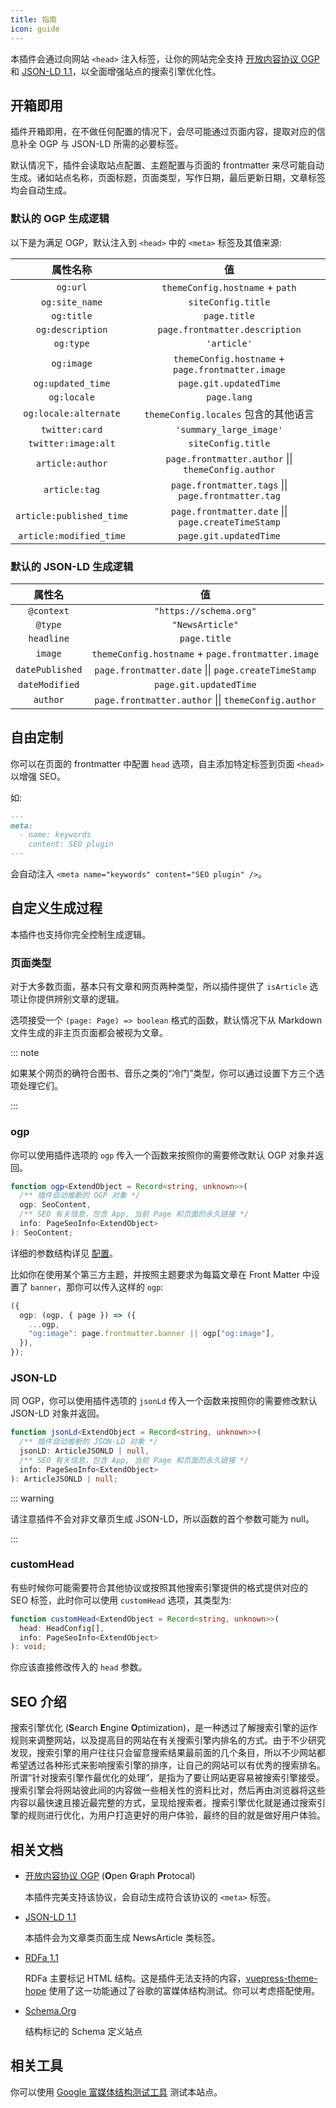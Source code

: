 ```yaml
---
title: 指南
icon: guide
---
```


本插件会通过向网站 `<head>` 注入标签，让你的网站完全支持 [开放内容协议 OGP](https://ogp.me/) 和 [JSON-LD 1.1](https://www.w3.org/TR/json-ld-api/)，以全面增强站点的搜索引擎优化性。

## 开箱即用

插件开箱即用，在不做任何配置的情况下，会尽可能通过页面内容，提取对应的信息补全 OGP 与 JSON-LD 所需的必要标签。

默认情况下，插件会读取站点配置、主题配置与页面的 frontmatter 来尽可能自动生成。诸如站点名称，页面标题，页面类型，写作日期，最后更新日期，文章标签均会自动生成。

### 默认的 OGP 生成逻辑

以下是为满足 OGP，默认注入到 `<head>` 中的 `<meta>` 标签及其值来源:

|         属性名称         |                         值                          |
| :----------------------: | :-------------------------------------------------: |
|         `og:url`         |           `themeConfig.hostname` + `path`           |
|      `og:site_name`      |                 `siteConfig.title`                  |
|        `og:title`        |                    `page.title`                     |
|     `og:description`     |           `page.frontmatter.description`            |
|        `og:type`         |                     `'article'`                     |
|        `og:image`        |  `themeConfig.hostname` + `page.frontmatter.image`  |
|    `og:updated_time`     |               `page.git.updatedTime`                |
|       `og:locale`        |                     `page.lang`                     |
|  `og:locale:alternate`   |        `themeConfig.locales` 包含的其他语言         |
|      `twitter:card`      |               `'summary_large_image'`               |
|   `twitter:image:alt`    |                 `siteConfig.title`                  |
|     `article:author`     | `page.frontmatter.author` \|\| `themeConfig.author` |
|      `article:tag`       | `page.frontmatter.tags` \|\| `page.frontmatter.tag` |
| `article:published_time` | `page.frontmatter.date` \|\| `page.createTimeStamp` |
| `article:modified_time`  |               `page.git.updatedTime`                |

### 默认的 JSON-LD 生成逻辑

|     属性名      |                         值                          |
| :-------------: | :-------------------------------------------------: |
|   `@context`    |               `"https://schema.org"`                |
|     `@type`     |                   `"NewsArticle"`                   |
|   `headline`    |                    `page.title`                     |
|     `image`     |  `themeConfig.hostname` + `page.frontmatter.image`  |
| `datePublished` | `page.frontmatter.date` \|\| `page.createTimeStamp` |
| `dateModified`  |               `page.git.updatedTime`                |
|    `author`     | `page.frontmatter.author` \|\| `themeConfig.author` |

## 自由定制

你可以在页面的 frontmatter 中配置 `head` 选项，自主添加特定标签到页面 `<head>` 以增强 SEO。

如:

```md
---
meta:
  - name: keywords
    content: SEO plugin
---
```

会自动注入 `<meta name="keywords" content="SEO plugin" />`。

## 自定义生成过程

本插件也支持你完全控制生成逻辑。

### 页面类型

对于大多数页面，基本只有文章和网页两种类型，所以插件提供了 `isArticle` 选项让你提供辨别文章的逻辑。

选项接受一个 `(page: Page) => boolean` 格式的函数，默认情况下从 Markdown 文件生成的非主页页面都会被视为文章。

::: note

如果某个网页的确符合图书、音乐之类的“冷门”类型，你可以通过设置下方三个选项处理它们。

:::

### ogp

你可以使用插件选项的 `ogp` 传入一个函数来按照你的需要修改默认 OGP 对象并返回。

```ts
function ogp<ExtendObject = Record<string, unknown>>(
  /** 插件自动推断的 OGP 对象 */
  ogp: SeoContent,
  /** SEO 有关信息，包含 App, 当前 Page 和页面的永久链接 */
  info: PageSeoInfo<ExtendObject>
): SeoContent;
```

详细的参数结构详见 [配置](./config.md)。

比如你在使用某个第三方主题，并按照主题要求为每篇文章在 Front Matter 中设置了 `banner`，那你可以传入这样的 `ogp`:

```ts
({
  ogp: (ogp, { page }) => ({
    ...ogp,
    "og:image": page.frontmatter.banner || ogp["og:image"],
  }),
});
```

### JSON-LD

同 OGP，你可以使用插件选项的 `jsonLd` 传入一个函数来按照你的需要修改默认 JSON-LD 对象并返回。

```ts
function jsonLd<ExtendObject = Record<string, unknown>>(
  /** 插件自动推断的 JSON-LD 对象 */
  jsonLD: ArticleJSONLD | null,
  /** SEO 有关信息，包含 App, 当前 Page 和页面的永久链接 */
  info: PageSeoInfo<ExtendObject>
): ArticleJSONLD | null;
```

::: warning

请注意插件不会对非文章页生成 JSON-LD，所以函数的首个参数可能为 null。

:::

### customHead

有些时候你可能需要符合其他协议或按照其他搜索引擎提供的格式提供对应的 SEO 标签，此时你可以使用 `customHead` 选项，其类型为:

```ts
function customHead<ExtendObject = Record<string, unknown>>(
  head: HeadConfig[],
  info: PageSeoInfo<ExtendObject>
): void;
```

你应该直接修改传入的 `head` 参数。

## SEO 介绍

搜索引擎优化 (**S**earch **E**ngine **O**ptimization)，是一种透过了解搜索引擎的运作规则来调整网站，以及提高目的网站在有关搜索引擎内排名的方式。由于不少研究发现，搜索引擎的用户往往只会留意搜索结果最前面的几个条目，所以不少网站都希望透过各种形式来影响搜索引擎的排序，让自己的网站可以有优秀的搜索排名。 所谓“针对搜索引擎作最优化的处理”，是指为了要让网站更容易被搜索引擎接受。搜索引擎会将网站彼此间的内容做一些相关性的资料比对，然后再由浏览器将这些内容以最快速且接近最完整的方式，呈现给搜索者。搜索引擎优化就是通过搜索引擎的规则进行优化，为用户打造更好的用户体验，最终的目的就是做好用户体验。

## 相关文档

- [开放内容协议 OGP](https://ogp.me/) (**O**pen **G**raph **Pr**otocal)

  本插件完美支持该协议，会自动生成符合该协议的 `<meta>` 标签。

- [JSON-LD 1.1](https://www.w3.org/TR/json-ld-api/)

  本插件会为文章类页面生成 NewsArticle 类标签。

- [RDFa 1.1](https://www.w3.org/TR/rdfa-primer/)

  RDFa 主要标记 HTML 结构。这是插件无法支持的内容，[vuepress-theme-hope](https://vuepress-theme-hope.github.io/v2/zh/) 使用了这一功能通过了谷歌的富媒体结构测试。你可以考虑搭配使用。

- [Schema.Org](https://schema.org/)

  结构标记的 Schema 定义站点

## 相关工具

你可以使用 [Google 富媒体结构测试工具](https://search.google.com/test/rich-results) 测试本站点。

